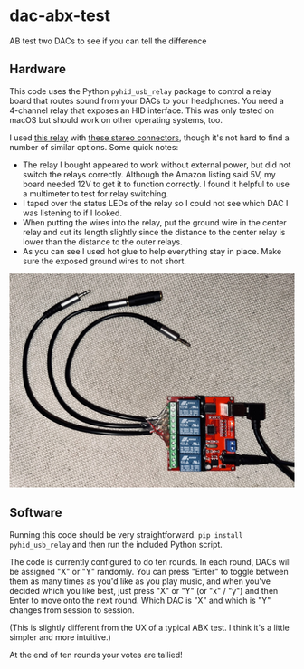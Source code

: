 # dac-abx-test
AB test two DACs to see if you can tell the difference


## Hardware
This code uses the Python `pyhid_usb_relay` package to control a relay board that routes sound from your DACs to your headphones. You need a 4-channel relay that exposes an HID interface. This was only tested on macOS but should work on other operating systems, too.

I used [this relay](https://www.amazon.com/gp/product/B08CS9MMD6/ref=ppx_yo_dt_b_asin_title_o07_s00?ie=UTF8&psc=1) with [these stereo connectors](https://www.amazon.com/gp/product/B0BRCSZ82D/ref=ppx_yo_dt_b_asin_title_o09_s00?ie=UTF8&psc=1), though it's not hard to find a number of similar options. Some quick notes:

- The relay I bought appeared to work without external power, but did not switch the relays correctly. Although the Amazon listing said 5V, my board needed 12V to get it to function correctly. I found it helpful to use a multimeter to test for relay switching.
- I taped over the status LEDs of the relay so I could not see which DAC I was listening to if I looked.
- When putting the wires into the relay, put the ground wire in the center relay and cut its length slightly since the distance to the center relay is lower than the distance to the outer relays.
- As you can see I used hot glue to help everything stay in place. Make sure the exposed ground wires to not short.

![relay](relay.jpeg)


## Software

Running this code should be very straightforward. `pip install pyhid_usb_relay` and then run the included Python script.

The code is currently configured to do ten rounds. In each round, DACs will be assigned "X" or "Y" randomly. You can press "Enter" to toggle between them as many times as you'd like as you play music, and when you've decided which you like best, just press "X" or "Y" (or "x" / "y") and then Enter to move onto the next round. Which DAC is "X" and which is "Y" changes from session to session.

(This is slightly different from the UX of a typical ABX test. I think it's a little simpler and more intuitive.)

At the end of ten rounds your votes are tallied!
